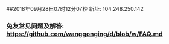 ##2018年09月28日07时12分07秒 新址: 104.248.250.142
### 兔友常见问题及解答: https://github.com/wanggonging/d/blob/w/FAQ.md
